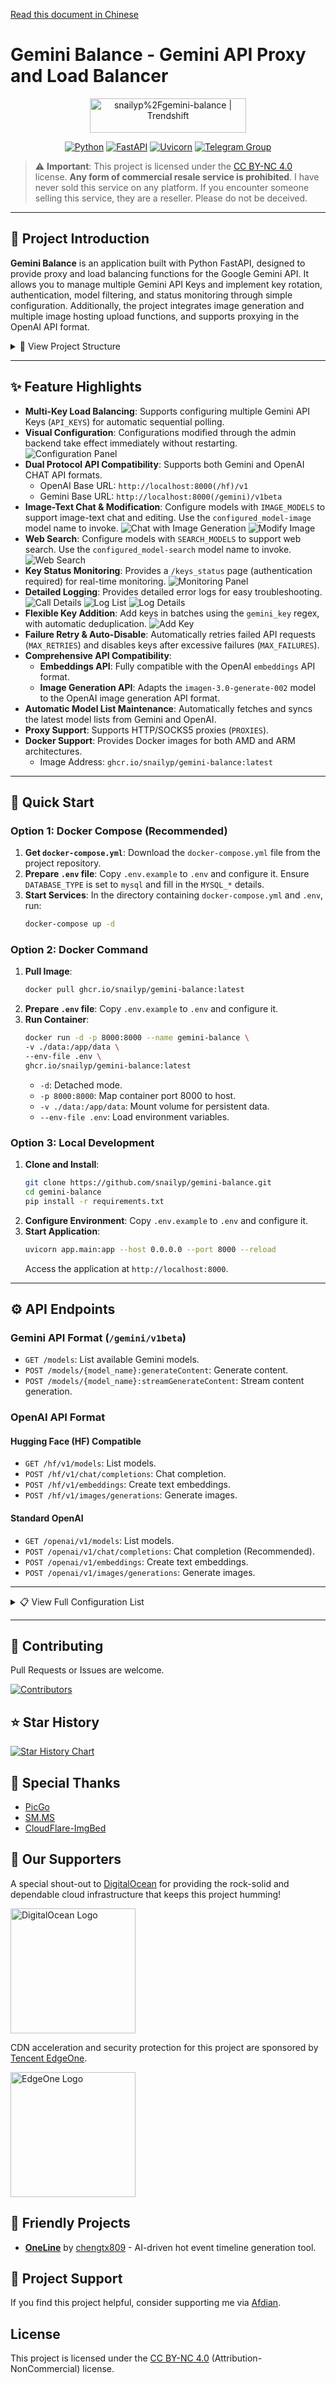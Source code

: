 [Read this document in Chinese](README_ZH.md)

# Gemini Balance - Gemini API Proxy and Load Balancer

<p align="center">
  <a href="https://trendshift.io/repositories/13692" target="_blank">
    <img src="https://trendshift.io/api/badge/repositories/13692" alt="snailyp%2Fgemini-balance | Trendshift" style="width: 250px; height: 55px;" width="250" height="55"/>
  </a>
</p>

<p align="center">
  <a href="https://www.python.org/"><img src="https://img.shields.io/badge/Python-3.9%2B-blue.svg" alt="Python"></a>
  <a href="https://fastapi.tiangolo.com/"><img src="https://img.shields.io/badge/FastAPI-0.100%2B-green.svg" alt="FastAPI"></a>
  <a href="https://www.uvicorn.org/"><img src="https://img.shields.io/badge/Uvicorn-running-purple.svg" alt="Uvicorn"></a>
  <a href="https://t.me/+soaHax5lyI0wZDVl"><img src="https://img.shields.io/badge/Telegram-Group-blue.svg?logo=telegram" alt="Telegram Group"></a>
</p>

> ⚠️ **Important**: This project is licensed under the [CC BY-NC 4.0](LICENSE) license. **Any form of commercial resale service is prohibited**.
> I have never sold this service on any platform. If you encounter someone selling this service, they are a reseller. Please do not be deceived.

---

## 📖 Project Introduction

**Gemini Balance** is an application built with Python FastAPI, designed to provide proxy and load balancing functions for the Google Gemini API. It allows you to manage multiple Gemini API Keys and implement key rotation, authentication, model filtering, and status monitoring through simple configuration. Additionally, the project integrates image generation and multiple image hosting upload functions, and supports proxying in the OpenAI API format.

<details>
<summary>📂 View Project Structure</summary>

```plaintext
app/
├── config/       # Configuration management
├── core/         # Core application logic (FastAPI instance creation, middleware, etc.)
├── database/     # Database models and connections
├── domain/       # Business domain objects
├── exception/    # Custom exceptions
├── handler/      # Request handlers
├── log/          # Logging configuration
├── main.py       # Application entry point
├── middleware/   # FastAPI middleware
├── router/       # API routes (Gemini, OpenAI, status page, etc.)
├── scheduler/    # Scheduled tasks (e.g., Key status check)
├── service/      # Business logic services (chat, Key management, statistics, etc.)
├── static/       # Static files (CSS, JS)
├── templates/    # HTML templates (e.g., Key status page)
└── utils/        # Utility functions
```
</details>

---

## ✨ Feature Highlights

*   **Multi-Key Load Balancing**: Supports configuring multiple Gemini API Keys (`API_KEYS`) for automatic sequential polling.
*   **Visual Configuration**: Configurations modified through the admin backend take effect immediately without restarting.
    ![Configuration Panel](files/image4.png)
*   **Dual Protocol API Compatibility**: Supports both Gemini and OpenAI CHAT API formats.
    *   OpenAI Base URL: `http://localhost:8000(/hf)/v1`
    *   Gemini Base URL: `http://localhost:8000(/gemini)/v1beta`
*   **Image-Text Chat & Modification**: Configure models with `IMAGE_MODELS` to support image-text chat and editing. Use the `configured_model-image` model name to invoke.
    ![Chat with Image Generation](files/image6.png)
    ![Modify Image](files/image7.png)
*   **Web Search**: Configure models with `SEARCH_MODELS` to support web search. Use the `configured_model-search` model name to invoke.
    ![Web Search](files/image8.png)
*   **Key Status Monitoring**: Provides a `/keys_status` page (authentication required) for real-time monitoring.
    ![Monitoring Panel](files/image.png)
*   **Detailed Logging**: Provides detailed error logs for easy troubleshooting.
    ![Call Details](files/image1.png)
    ![Log List](files/image2.png)
    ![Log Details](files/image3.png)
*   **Flexible Key Addition**: Add keys in batches using the `gemini_key` regex, with automatic deduplication.
    ![Add Key](files/image5.png)
*   **Failure Retry & Auto-Disable**: Automatically retries failed API requests (`MAX_RETRIES`) and disables keys after excessive failures (`MAX_FAILURES`).
*   **Comprehensive API Compatibility**:
    *   **Embeddings API**: Fully compatible with the OpenAI `embeddings` API format.
    *   **Image Generation API**: Adapts the `imagen-3.0-generate-002` model to the OpenAI image generation API format.
*   **Automatic Model List Maintenance**: Automatically fetches and syncs the latest model lists from Gemini and OpenAI.
*   **Proxy Support**: Supports HTTP/SOCKS5 proxies (`PROXIES`).
*   **Docker Support**: Provides Docker images for both AMD and ARM architectures.
    *   Image Address: `ghcr.io/snailyp/gemini-balance:latest`

---

## 🚀 Quick Start

### Option 1: Docker Compose (Recommended)

1.  **Get `docker-compose.yml`**:
    Download the `docker-compose.yml` file from the project repository.
2.  **Prepare `.env` file**:
    Copy `.env.example` to `.env` and configure it. Ensure `DATABASE_TYPE` is set to `mysql` and fill in the `MYSQL_*` details.
3.  **Start Services**:
    In the directory containing `docker-compose.yml` and `.env`, run:
    ```bash
    docker-compose up -d
    ```

### Option 2: Docker Command

1.  **Pull Image**:
    ```bash
    docker pull ghcr.io/snailyp/gemini-balance:latest
    ```
2.  **Prepare `.env` file**:
    Copy `.env.example` to `.env` and configure it.
3.  **Run Container**:
    ```bash
    docker run -d -p 8000:8000 --name gemini-balance \
    -v ./data:/app/data \
    --env-file .env \
    ghcr.io/snailyp/gemini-balance:latest
    ```
    *   `-d`: Detached mode.
    *   `-p 8000:8000`: Map container port 8000 to host.
    *   `-v ./data:/app/data`: Mount volume for persistent data.
    *   `--env-file .env`: Load environment variables.

### Option 3: Local Development

1.  **Clone and Install**:
    ```bash
    git clone https://github.com/snailyp/gemini-balance.git
    cd gemini-balance
    pip install -r requirements.txt
    ```
2.  **Configure Environment**:
    Copy `.env.example` to `.env` and configure it.
3.  **Start Application**:
    ```bash
    uvicorn app.main:app --host 0.0.0.0 --port 8000 --reload
    ```
    Access the application at `http://localhost:8000`.

---

## ⚙️ API Endpoints

### Gemini API Format (`/gemini/v1beta`)

*   `GET /models`: List available Gemini models.
*   `POST /models/{model_name}:generateContent`: Generate content.
*   `POST /models/{model_name}:streamGenerateContent`: Stream content generation.

### OpenAI API Format

#### Hugging Face (HF) Compatible

*   `GET /hf/v1/models`: List models.
*   `POST /hf/v1/chat/completions`: Chat completion.
*   `POST /hf/v1/embeddings`: Create text embeddings.
*   `POST /hf/v1/images/generations`: Generate images.

#### Standard OpenAI

*   `GET /openai/v1/models`: List models.
*   `POST /openai/v1/chat/completions`: Chat completion (Recommended).
*   `POST /openai/v1/embeddings`: Create text embeddings.
*   `POST /openai/v1/images/generations`: Generate images.

---

<details>
<summary>📋 View Full Configuration List</summary>

| Configuration Item | Description | Default Value |
| :--- | :--- | :--- |
| **Database** | | |
| `DATABASE_TYPE` | `mysql` or `sqlite` | `mysql` |
| `SQLITE_DATABASE` | Path for SQLite database file | `default_db` |
| `MYSQL_HOST` | MySQL host address | `localhost` |
| `MYSQL_SOCKET` | MySQL socket address | `/var/run/mysqld/mysqld.sock` |
| `MYSQL_PORT` | MySQL port | `3306` |
| `MYSQL_USER` | MySQL username | `your_db_user` |
| `MYSQL_PASSWORD` | MySQL password | `your_db_password` |
| `MYSQL_DATABASE` | MySQL database name | `defaultdb` |
| **API** | | |
| `API_KEYS` | **Required**, list of Gemini API keys | `[]` |
| `ALLOWED_TOKENS` | **Required**, list of access tokens | `[]` |
| `AUTH_TOKEN` | Super admin token, defaults to the first of `ALLOWED_TOKENS` | `sk-123456` |
| `ADMIN_SESSION_EXPIRE` | Admin session expiration time in seconds (5 minutes to 24 hours) | `3600` |
| `TEST_MODEL` | Model for testing key validity | `gemini-1.5-flash` |
| `IMAGE_MODELS` | Models supporting image generation | `["gemini-2.0-flash-exp"]` |
| `SEARCH_MODELS` | Models supporting web search | `["gemini-2.0-flash-exp"]` |
| `FILTERED_MODELS` | Disabled models | `[]` |
| `TOOLS_CODE_EXECUTION_ENABLED` | Enable code execution tool | `false` |
| `SHOW_SEARCH_LINK` | Display search result links in response | `true` |
| `SHOW_THINKING_PROCESS` | Display model's thinking process | `true` |
| `THINKING_MODELS` | Models supporting thinking process | `[]` |
| `THINKING_BUDGET_MAP` | Budget map for thinking function (model:budget) | `{}` |
| `URL_NORMALIZATION_ENABLED` | Enable smart URL routing | `false` |
| `URL_CONTEXT_ENABLED` | Enable URL context understanding | `false` |
| `URL_CONTEXT_MODELS` | Models supporting URL context | `[]` |
| `BASE_URL` | Gemini API base URL | `https://generativelanguage.googleapis.com/v1beta` |
| `MAX_FAILURES` | Max failures allowed per key | `3` |
| `MAX_RETRIES` | Max retries for failed API requests | `3` |
| `CHECK_INTERVAL_HOURS` | Interval (hours) to re-check disabled keys | `1` |
| `TIMEZONE` | Application timezone | `Asia/Shanghai` |
| `TIME_OUT` | Request timeout (seconds) | `300` |
| `PROXIES` | List of proxy servers | `[]` |
| **Logging & Security** | | |
| `LOG_LEVEL` | Log level: `DEBUG`, `INFO`, `WARNING`, `ERROR` | `INFO` |
| `AUTO_DELETE_ERROR_LOGS_ENABLED` | Auto-delete error logs | `true` |
| `AUTO_DELETE_ERROR_LOGS_DAYS` | Error log retention period (days) | `7` |
| `AUTO_DELETE_REQUEST_LOGS_ENABLED`| Auto-delete request logs | `false` |
| `AUTO_DELETE_REQUEST_LOGS_DAYS` | Request log retention period (days) | `30` |
| `SAFETY_SETTINGS` | Content safety thresholds (JSON string) | `[{"category": "HARM_CATEGORY_HARASSMENT", "threshold": "OFF"}, ...]` |
| **TTS** | | |
| `TTS_MODEL` | TTS model name | `gemini-2.5-flash-preview-tts` |
| `TTS_VOICE_NAME` | TTS voice name | `Zephyr` |
| `TTS_SPEED` | TTS speed | `normal` |
| **Image Generation** | | |
| `PAID_KEY` | Paid API Key for advanced features | `your-paid-api-key` |
| `CREATE_IMAGE_MODEL` | Image generation model | `imagen-3.0-generate-002` |
| `UPLOAD_PROVIDER` | Image upload provider: `smms`, `picgo`, `cloudflare_imgbed` | `smms` |
| `SMMS_SECRET_TOKEN` | SM.MS API Token | `your-smms-token` |
| `PICGO_API_KEY` | PicoGo API Key | `your-picogo-apikey` |
| `PICGO_API_URL` | PicoGo API Server URL | `https://www.picgo.net/api/1/upload` |
| `CLOUDFLARE_IMGBED_URL` | CloudFlare ImgBed upload URL | `https://xxxxxxx.pages.dev/upload` |
| `CLOUDFLARE_IMGBED_AUTH_CODE`| CloudFlare ImgBed auth key | `your-cloudflare-imgber-auth-code` |
| `CLOUDFLARE_IMGBED_UPLOAD_FOLDER`| CloudFlare ImgBed upload folder | `""` |
| **Stream Optimizer** | | |
| `STREAM_OPTIMIZER_ENABLED` | Enable stream output optimization | `false` |
| `STREAM_MIN_DELAY` | Minimum stream output delay | `0.016` |
| `STREAM_MAX_DELAY` | Maximum stream output delay | `0.024` |
| `STREAM_SHORT_TEXT_THRESHOLD`| Short text threshold | `10` |
| `STREAM_LONG_TEXT_THRESHOLD` | Long text threshold | `50` |
| `STREAM_CHUNK_SIZE` | Stream output chunk size | `5` |
| **Fake Stream** | | |
| `FAKE_STREAM_ENABLED` | Enable fake streaming | `false` |
| `FAKE_STREAM_EMPTY_DATA_INTERVAL_SECONDS` | Heartbeat interval for fake streaming (seconds) | `5` |

</details>

---

## 🤝 Contributing

Pull Requests or Issues are welcome.

[![Contributors](https://contrib.rocks/image?repo=snailyp/gemini-balance)](https://github.com/snailyp/gemini-balance/graphs/contributors)

## ⭐ Star History

[![Star History Chart](https://api.star-history.com/svg?repos=snailyp/gemini-balance&type=Date)](https://star-history.com/#snailyp/gemini-balance&Date)

## 🎉 Special Thanks

*   [PicGo](https://www.picgo.net/)
*   [SM.MS](https://smms.app/)
*   [CloudFlare-ImgBed](https://github.com/MarSeventh/CloudFlare-ImgBed)

## 🙏 Our Supporters

A special shout-out to [DigitalOcean](https://m.do.co/c/b249dd7f3b4c) for providing the rock-solid and dependable cloud infrastructure that keeps this project humming!

<a href="https://m.do.co/c/b249dd7f3b4c">
  <img src="files/dataocean.svg" alt="DigitalOcean Logo" width="200"/>
</a>

CDN acceleration and security protection for this project are sponsored by [Tencent EdgeOne](https://edgeone.ai/?from=github).

<a href="https://edgeone.ai/?from=github">
  <img src="https://edgeone.ai/media/34fe3a45-492d-4ea4-ae5d-ea1087ca7b4b.png" alt="EdgeOne Logo" width="200"/>
</a>

## 💖 Friendly Projects

*   **[OneLine](https://github.com/chengtx809/OneLine)** by [chengtx809](https://github.com/chengtx809) - AI-driven hot event timeline generation tool.

## 🎁 Project Support

If you find this project helpful, consider supporting me via [Afdian](https://afdian.com/a/snaily).

## License

This project is licensed under the [CC BY-NC 4.0](LICENSE) (Attribution-NonCommercial) license.
